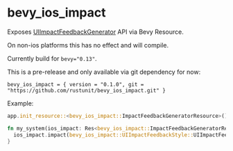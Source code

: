 # bevy_ios_impact

Exposes [UIImpactFeedbackGenerator](https://developer.apple.com/documentation/uikit/uiimpactfeedbackgenerator?language=objc) API via Bevy Resource.

On non-ios platforms this has no effect and will compile.

Currently build for `bevy="0.13"`.

This is a pre-release and only available via git dependency for now: 
```
bevy_ios_impact = { version = "0.1.0", git = "https://github.com/rustunit/bevy_ios_impact.git" }
```

Example:
```rust
app.init_resource::<bevy_ios_impact::ImpactFeedbackGeneratorResource>();

fn my_system(ios_impact: Res<bevy_ios_impact::ImpactFeedbackGeneratorResource>) {
  ios_impact.impact(bevy_ios_impact::UIImpactFeedbackStyle::UIImpactFeedbackStyleHeavy);
}
```
